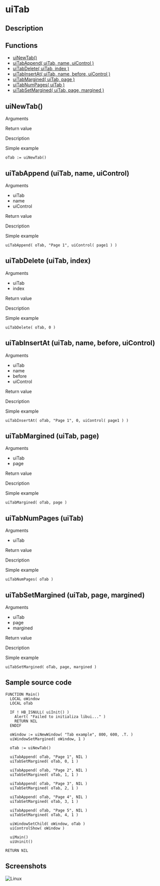 # **uiTab**

## Description

## Functions
- [uiNewTab()](#uinewtab)
- [uiTabAppend( uiTab, name, uiControl )](#uitabappend-uitab-name-uicontrol)
- [uiTabDelete( uiTab, index )](#uitabdelete-uitab-index)
- [uiTabInsertAt( uiTab, name, before, uiControl )](#uitabinsertat-uitab-name-before-uicontrol)
- [uiTabMargined( uiTab, page )](#uitabmargined-uitab-page)
- [uiTabNumPages( uiTab )](#uitabnumpages-uitab)
- [uiTabSetMargined( uiTab, page, margined )](#uitabsetmargined-uitab-page-margined)

## uiNewTab()
Arguments

Return value

Description

Simple example
```harbour
oTab := uiNewTab()
```
## uiTabAppend (uiTab, name, uiControl)
Arguments
- uiTab
- name
- uiControl

Return value

Description

Simple example
```harbour
uiTabAppend( oTab, "Page 1", uiControl( page1 ) )
```
## uiTabDelete (uiTab, index)
Arguments
- uiTab
- index

Return value

Description

Simple example
```harbour
uiTabDelete( oTab, 0 )
```
## uiTabInsertAt (uiTab, name, before, uiControl)
Arguments
- uiTab
- name
- before
- uiControl

Return value

Description

Simple example
```harbour
uiTabInsertAt( oTab, "Page 1", 0, uiControl( page1 ) )
```
## uiTabMargined (uiTab, page)
Arguments
- uiTab
- page

Return value

Description

Simple example
```harbour
uiTabMargined( oTab, page )
```
## uiTabNumPages (uiTab)
Arguments
- uiTab

Return value

Description

Simple example
```harbour
uiTabNumPages( oTab )
```
## uiTabSetMargined (uiTab, page, margined)
Arguments
- uiTab
- page
- margined

Return value

Description

Simple example
```harbour
uiTabSetMargined( oTab, page, margined )
```
## Sample source code
```harbour
FUNCTION Main()
  LOCAL oWindow
  LOCAL oTab

  IF ! HB_ISNULL( uiInit() )
    Alert( "Failed to initializa libui..." )
    RETURN NIL
  ENDIF

  oWindow := uiNewWindow( "Tab example", 800, 600, .T. )
  uiWindowSetMargined( oWindow, 1 )

  oTab := uiNewTab()

  uiTabAppend( oTab, "Page 1", NIL )
  uiTabSetMargined( oTab, 0, 1 )

  uiTabAppend( oTab, "Page 2", NIL )
  uiTabSetMargined( oTab, 1, 1 )

  uiTabAppend( oTab, "Page 3", NIL )
  uiTabSetMargined( oTab, 2, 1 )

  uiTabAppend( oTab, "Page 4", NIL )
  uiTabSetMargined( oTab, 3, 1 )

  uiTabAppend( oTab, "Page 5", NIL )
  uiTabSetMargined( oTab, 4, 1 )

  uiWindowSetChild( oWindow, oTab )
  uiControlShow( oWindow )

  uiMain()
  uiUninit()

RETURN NIL
```
## Screenshots
![Linux](../tutorial/uiTab_Linux.png "With family Linux Elementary desktop Pantheon, based on GNOME")

